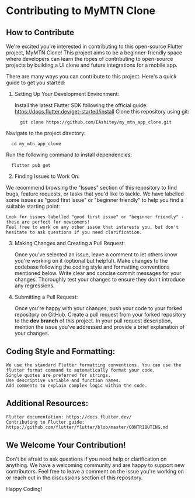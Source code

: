 # Contributing to MyMTN Clone

## How to Contribute

We're excited you're interested in contributing to this open-source Flutter project, MyMTN Clone! This project aims to be a beginner-friendly space where developers can learn the ropes of contributing to open-source projects by building a UI clone and future integrations for a mobile app.

There are many ways you can contribute to this project. Here's a quick guide to get you started:

1. Setting Up Your Development Environment:

   Install the latest Flutter SDK following the official guide: https://docs.flutter.dev/get-started/install
   Clone this repository using git:

         git clone https://github.com/EAshitey/my_mtn_app_clone.git

Navigate to the project directory: 

      cd my_mtn_app_clone

Run the following command to install dependencies:

      flutter pub get

2. Finding Issues to Work On:

We recommend browsing the "Issues" section of this repository to find bugs, feature requests, or tasks that you'd like to tackle. We have labelled some issues as "good first issue" or "beginner friendly" to help you find a suitable starting point:

    Look for issues labelled "good first issue" or "beginner friendly" - these are perfect for newcomers!
    Feel free to work on any other issue that interests you, but don't hesitate to ask questions if you need clarification.

3. Making Changes and Creating a Pull Request:

   Once you've selected an issue, leave a comment to let others know you're working on it (optional but helpful).
   Make changes to the codebase following the coding style and formatting conventions mentioned below.
   Write clear and concise commit messages for your changes.
   Thoroughly test your changes to ensure they don't introduce any regressions.

4. Submitting a Pull Request:

   Once you're happy with your changes, push your code to your forked repository on GitHub.
   Create a pull request from your forked repository to the **dev branch** of this project.
   In your pull request description, mention the issue you've addressed and provide a brief explanation of your changes.

## Coding Style and Formatting:

    We use the standard Flutter formatting conventions. You can use the flutter format command to automatically format your code.
    Single quotes are preferred for strings.
    Use descriptive variable and function names.
    Add comments to explain complex logic within the code.

## Additional Resources:

    Flutter documentation: https://docs.flutter.dev/
    Contributing to Flutter guide: https://github.com/flutter/flutter/blob/master/CONTRIBUTING.md


## We Welcome Your Contribution!

Don't be afraid to ask questions if you need help or clarification on anything. We have a welcoming community and are happy to support new contributors. Feel free to leave a comment on the issue you're working on or reach out in the discussions section of this repository.

Happy Coding!

